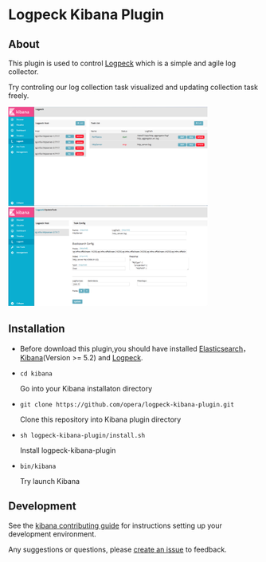 # Logpeck Kibana Plugin

## About

This plugin is used to control [Logpeck](https://github.com/opera/logpeck) which is a simple and agile log collector.

Try controling our log collection task visualized and updating collection task freely.

<p float="left">
  <img src="https://github.com/opera/resources/blob/master/logpeck/1.png" width="400" />
  <img src="https://github.com/opera/resources/blob/master/logpeck/2.png" width="400" /> 
</p>

## Installation

* Before download this plugin,you should have installed [Elasticsearch](https://www.elastic.co/downloads)，[Kibana](https://www.elastic.co/downloads)(Version >= 5.2) and [Logpeck](https://github.com/opera/logpeck).

- `cd kibana`

   Go into your Kibana installaton directory

- `git clone https://github.com/opera/logpeck-kibana-plugin.git`

   Clone this repository into Kibana plugin directory

- `sh logpeck-kibana-plugin/install.sh`

   Install logpeck-kibana-plugin

- `bin/kibana`

   Try launch Kibana
   

## Development

See the [kibana contributing guide](https://github.com/elastic/kibana/blob/master/CONTRIBUTING.md) for instructions setting up your development environment.

Any suggestions or questions, please [create an issue](https://github.com/opera/logpeck-kibana-plugin/issues/new) to feedback.



